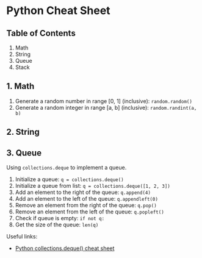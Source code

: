 # Python Cheat Sheet

## Table of Contents
1. Math
2. String
3. Queue
4. Stack


## 1. Math
1. Generate a random number in range [0, 1] (inclusive): `random.random()`
2. Generate a random integer in range [a, b] (inclusive): `random.randint(a, b)`

## 2. String

## 3. Queue

Using `collections.deque` to implement a queue.
1. Initialize a queue: `q = collections.deque()`
2. Initialize a queue from list: `q = collections.deque([1, 2, 3])`
3. Add an element to the right of the queue: `q.append(4)`
4. Add an element to the left of the queue: `q.appendleft(0)`
5. Remove an element from the right of the queue: `q.pop()`
6. Remove an element from the left of the queue: `q.popleft()`
7. Check if queue is empty: `if not q:`
8. Get the size of the queue: `len(q)`

Useful links:
- [Python collections.deque() cheat sheet](https://cheatography.com/fidelp27/cheat-sheets/python-collections-deque/)
